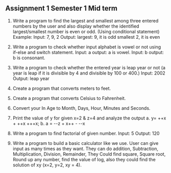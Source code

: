 Assignment 1 Semester 1 Mid term
---
1. Write a program to find the largest and smallest among three entered numbers by the user and
also display whether the identified largest/smallest number is even or odd. (Using conditional
statement)
Example:
Input: 7, 9, 2
Output:
largest: 9, it is odd
smallest 2, it is even


2. Write a program to check whether input alphabet is vowel or not using if-else and switch
statement.
Input: a output: a is vowel.
Input: b output: b is consonant.


3. Write a program to check whether the entered year is leap year or not (a year is leap if it is
divisible by 4 and divisible by 100 or 400.)
Input: 2002 Output: leap year


4. Create a program that converts meters to feet.


5. Create a program that converts Celsius to Fahrenheit.


6. Convert your In Age to Month, Days, Hour, Minutes and Seconds.


7. Print the value of y for given x=2 & z=4 and analyze the output
a. y= ++x + ++x +++x;
b. a = --z + x++ - --x


8. Write a program to find factorial of given number.
Input: 5 Output: 120


9. Write a program to build a basic calculator like we use. User can give input as many times as they
want. They can do addition, Subtraction, Multiplication, Division, Remainder, They Could find
square, Square root, Round up any number, find the value of log, also they could find the solution
of xy (x=2, y=2, xy = 4).
